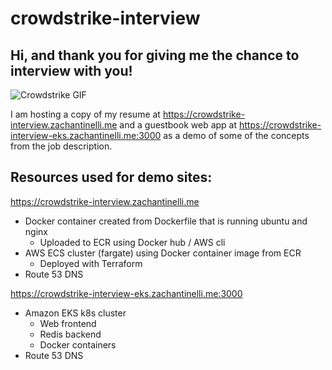 # crowdstrike-interview

## Hi, and thank you for giving me the chance to interview with you!

![Crowdstrike GIF](https://images.squarespace-cdn.com/content/v1/522ea6f5e4b074ba686e497c/1457886542240-GWBCX6C7PKO86N2WR479/bird_monitor.jpg?format=350w)

I am hosting a copy of my resume at https://crowdstrike-interview.zachantinelli.me and a guestbook web app at https://crowdstrike-interview-eks.zachantinelli.me:3000 as a demo of some of the concepts from the job description.

## Resources used for demo sites:

https://crowdstrike-interview.zachantinelli.me
- Docker container created from Dockerfile that is running ubuntu and nginx
    - Uploaded to ECR using Docker hub / AWS cli
- AWS ECS cluster (fargate) using Docker container image from ECR
    - Deployed with Terraform
- Route 53 DNS

https://crowdstrike-interview-eks.zachantinelli.me:3000
- Amazon EKS k8s cluster 
    - Web frontend 
    - Redis backend
    - Docker containers
- Route 53 DNS